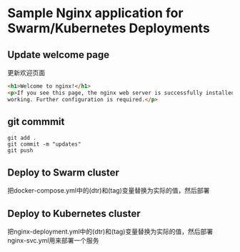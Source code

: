 # Sample Nginx application for Swarm/Kubernetes Deployments

## Update welcome page

更新欢迎页面

```html
<h1>Welcome to nginx!</h1>
<p>If you see this page, the nginx web server is successfully installed and
working. Further configuration is required.</p>
```

## git commmit

```
git add .
git commit -m "updates"
git push
```

## Deploy to Swarm cluster

把docker-compose.yml中的(dtr)和(tag)变量替换为实际的值，然后部署

## Deploy to Kubernetes cluster

把nginx-deployment.yml中的(dtr)和(tag)变量替换为实际的值，然后部署
nginx-svc.yml用来部署一个服务
